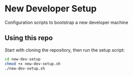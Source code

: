 # New Developer Setup

Configuration scripts to bootstrap a new developer machine

## Using this repo

Start with cloning the repository, then run the setup script:

```sh
cd new-dev-setup
chmod +x new-dev-setup.sh
./new-dev-setup.sh
```
